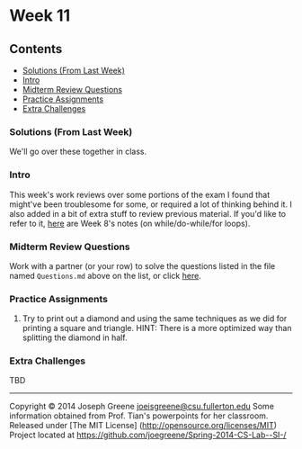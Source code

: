 # Week 11

## Contents
- [Solutions (From Last Week)](#solutions-from-last-week)
- [Intro](#intro)
- [Midterm Review Questions](#midterm-review-questions)
- [Practice Assignments](#practice-assignments)
- [Extra Challenges](#extra-challenges)

### Solutions (From Last Week)
We'll go over these together in class.

### Intro
This week's work reviews over some portions of the exam I found that might've been troublesome for some, or required a lot of thinking behind it. I also added in a bit of extra stuff to 
review previous material. If you'd like to refer to it, [here](https://github.com/joegreene/Spring-2014-CS-Lab--SI-/tree/master/Week%208) are Week 8's notes (on while/do-while/for loops).

### Midterm Review Questions

Work with a partner (or your row) to solve the questions listed in the file named `Questions.md` above on the list, or click [here](https://github.com/joegreene/Spring-2014-CS-Lab--SI-/blob/master/Week%2010/Questions.md).

### Practice Assignments
1. Try to print out a diamond and  using the same techniques as we did for printing a square and triangle. HINT: There is a more optimized way than splitting the diamond in half.

### Extra Challenges
TBD

-------------------------------------------------------------------------------
Copyright &copy; 2014 Joseph Greene <joeisgreene@csu.fullerton.edu>
Some information obtained from Prof. Tian's powerpoints for her classroom.
Released under [The MIT License] (http://opensource.org/licenses/MIT)  
Project located at <https://github.com/joegreene/Spring-2014-CS-Lab--SI-/>
